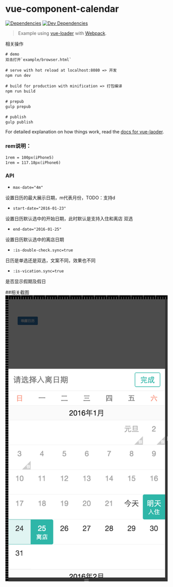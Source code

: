 # vue-component-calendar

[![Dependencies](https://img.shields.io/david/vuejs/vue-loader-example.svg?style=flat-square)](https://david-dm.org/vuejs/vue-loader-example)
[![Dev Dependencies](https://img.shields.io/david/dev/vuejs/vue-loader-example.svg?style=flat-square)](https://david-dm.org/vuejs/vue-loader-example#info=devDependencies)

> Example using [vue-loader](https://github.com/vuejs/vue-loader) with [Webpack](http://webpack.github.io).

相关操作

```
# demo
双击打开`example/browser.html`

# serve with hot reload at localhost:8080 => 开发
npm run dev

# build for production with minification => 打包编译
npm run build

# prepub
gulp prepub

# publish
gulp publish
```

For detailed explanation on how things work, read the [docs for vue-laoder](http://vuejs.github.io/vue-loader).

### rem说明：

```
1rem = 100px(iPhone5)
1rem = 117.18px(iPhone6)

```

### API

* `max-date="4m"`

设置日历的最大展示日期，m代表月份，TODO：支持d

* `start-date="2016-01-23"`

设置日历默认选中的开始日期，此时默认是支持入住和离店 双选
* `end-date="2016-01-25"`

设置日历默认选中的离店日期

* `:is-double-check.sync=true`

日历是单选还是双选，文案不同，效果也不同

* `:is-vication.sync=true`

是否显示假期及假日


##相关截图
![./screenshot/demo.png](./screenshot/demo.png)
